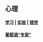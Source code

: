 ## 心理<!-- {docsify-ignore-all} -->

#### [学习](引用/案例/心理/学习/) | [实验](/引用/案例/心理/实验.md) | [错觉](/引用/案例/心理/错觉.md)

#### [葡萄酒“专家”](https://yamaeye.netlify.app/2022-06-05/资料/实验/葡萄酒“专家”/)
